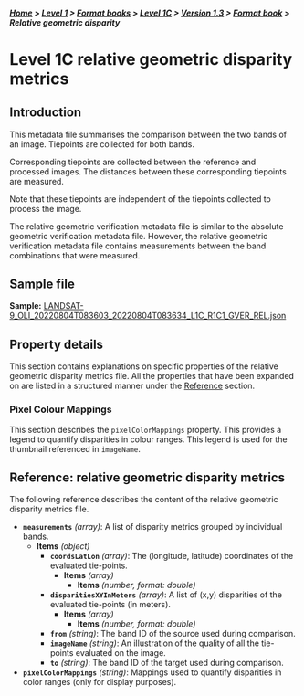 ##### [Home](../../../../README.md) > [Level 1](../../../../Level%201/) > [Format books](../../../Format%20books/) > [Level 1C](../../Level%201C/) > [Version 1.3](../Version%201.3/) > [Format book](README.md) > Relative geometric disparity

# Level 1C relative geometric disparity metrics

## Introduction

This metadata file summarises the comparison between the two bands of an image. 
Tiepoints are collected for both bands. 

Corresponding tiepoints are collected between the reference and processed images. The distances between these corresponding tiepoints are measured.

Note that these tiepoints are independent of the tiepoints collected to process the image. 

The relative geometric verification metadata file is similar to the absolute geometric verification metadata file. However, the relative geometric verification metadata file contains measurements between the band combinations that were measured.

## Sample file

**Sample:** [LANDSAT-9_OLI_20220804T083603_20220804T083634_L1C_R1C1_GVER_REL.json](https://stfarearth3b2cstatic.blob.core.windows.net/product-samples/products/v1.3/L1C/LANDSAT-9_OLI_20220804T083603_20220804T083634_L1C_R1C1/LANDSAT-9_OLI_20220804T083603_20220804T083634_L1C_R1C1_GVER_REL.json)

## Property details
This section contains explanations on specific properties of the relative geometric disparity metrics file. All the properties that have been expanded on are listed in a structured manner under the [Reference](#reference-relative-geometric-disparity-metrics) section.

### Pixel Colour Mappings 
This section describes the `pixelColorMappings` property.
This provides a legend to quantify disparities in colour ranges. This legend is used for the thumbnail referenced in `imageName`. 

## Reference: relative geometric disparity metrics

The following reference describes the content of the relative geometric disparity metrics file.

- **`measurements`** *(array)*: A list of disparity metrics grouped by individual bands.
  - **Items** *(object)*
    - **`coordsLatLon`** *(array)*: The (longitude, latitude) coordinates of the evaluated tie-points.
      - **Items** *(array)*
        - **Items** *(number, format: double)*
    - **`disparitiesXYInMeters`** *(array)*: A list of (x,y) disparities of the evaluated tie-points (in meters).
      - **Items** *(array)*
        - **Items** *(number, format: double)*
    - **`from`** *(string)*: The band ID of the source used during comparison.
    - **`imageName`** *(string)*: An illustration of the quality of all the tie-points evaluated on the image.
    - **`to`** *(string)*: The band ID of the target used during comparison.
- **`pixelColorMappings`** *(string)*: Mappings used to quantify disparities in color ranges (only for display purposes).
